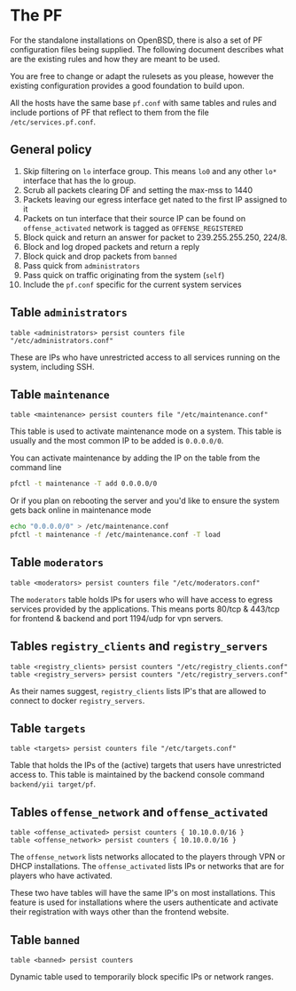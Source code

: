 # The PF
For the standalone installations on OpenBSD, there is also a set of PF
configuration files being supplied. The following document describes what are
the existing rules and how they are meant to be used.

You are free to change or adapt the rulesets as you please, however the
existing configuration provides a good foundation to build upon.

All the hosts have the same base `pf.conf` with same tables and rules and
include portions of PF that reflect to them from the file `/etc/services.pf.conf`.

## General policy
1. Skip filtering on `lo` interface group. This means `lo0` and any other `lo*` interface that has the lo group.
2. Scrub all packets clearing DF and setting the max-mss to 1440
3. Packets leaving our egress interface get nated to the first IP assigned to it
4. Packets on tun interface that their source IP can be found on `offense_activated` network is tagged as `OFFENSE_REGISTERED`
5. Block quick and return an answer for packet to 239.255.255.250, 224/8.
6. Block and log droped packets and return a reply
7. Block quick and drop packets from `banned`
8. Pass quick from `administrators`
9. Pass quick on traffic originating from the system (`self`)
10. Include the `pf.conf` specific for the current system services


## Table `administrators`
```
table <administrators> persist counters file "/etc/administrators.conf"
```

These are IPs who have unrestricted access to all services running on the system, including SSH.

## Table `maintenance`
```
table <maintenance> persist counters file "/etc/maintenance.conf"
```

This table is used to activate maintenance mode on a system. This table is
usually and the most common IP to be added is `0.0.0.0/0`.

You can activate maintenance by adding the IP on the table from the command line
```sh
pfctl -t maintenance -T add 0.0.0.0/0
```

Or if you plan on rebooting the server and you'd like to ensure the system gets back online in maintenance mode
```sh
echo "0.0.0.0/0" > /etc/maintenance.conf
pfctl -t maintenance -f /etc/maintenance.conf -T load
```

## Table `moderators`
```
table <moderators> persist counters file "/etc/moderators.conf"
```
The `moderators` table holds IPs for users who will have access to egress
services provided by the applications. This means ports 80/tcp & 443/tcp for
frontend & backend and port 1194/udp for vpn servers.

## Tables `registry_clients` and `registry_servers`
```
table <registry_clients> persist counters "/etc/registry_clients.conf"
table <registry_servers> persist counters "/etc/registry_servers.conf"
```
As their names suggest, `registry_clients` lists IP's that are allowed to connect to docker `registry_servers`.


## Table `targets`
```
table <targets> persist counters file "/etc/targets.conf"
```

Table that holds the IPs of the (active) targets that users have unrestricted access to. This table is maintained by the backend console command `backend/yii target/pf`.

## Tables `offense_network` and `offense_activated`
```
table <offense_activated> persist counters { 10.10.0.0/16 }
table <offense_network> persist counters { 10.10.0.0/16 }
```

The `offense_network` lists networks allocated to the players through VPN or DHCP installations. The `offense_activated` lists IPs or networks that are for players who have activated.

These two have tables will have the same IP's on most installations. This feature is used for installations where the users authenticate and activate their registration with ways other than the frontend website.

## Table `banned`
```
table <banned> persist counters
```
Dynamic table used to temporarily block specific IPs or network ranges.
